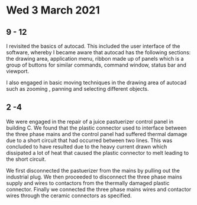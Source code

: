 # Wed 3 March 2021

## 9 - 12

I revisited the basics of autocad. This included the user interface of the software,
whereby I became aware that autocad has the following sections: the drawing area,
application menu, ribbon made up of panels which is a group of buttons for similar
commands, command window, status bar and viewport.

I also engaged in basic moving techniques in the drawing area of autocad such
as zooming , panning and selecting different objects.

## 2 -4 

We were engaged in the repair  of  a juice pastuerizer control panel in building C. We found that
the plastic connector used to interface between the three phase mains and the 
control panel had suffered thermal damage due to a short circuit that had occurred
between two lines. This was concluded to have resulted due to the heavy current
drawn which dissipated a lot of heat that caused the plastic connector to melt
leading to the short circuit.

We first disconnected the pastuerizer from the mains by pulling out the industrial plug.
We then proceeded to disconnect the three phase mains supply and wires to contactors
from the thermally damaged plastic connector. Finally we connected the three phase mains
wires and contactor wires through the ceramic connectors as specified.
